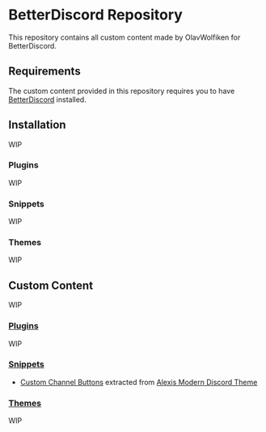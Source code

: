 # BetterDiscord Repository
This repository contains all custom content made by OlavWolfiken for BetterDiscord.

## Requirements
The custom content provided in this repository requires you to have [BetterDiscord](https://betterdiscord.app/) installed.

## Installation
WIP

### Plugins
WIP

### Snippets
WIP

### Themes
WIP

## Custom Content
WIP

### [Plugins](https://olavwolfiken.github.io/BetterDiscord/Plugins)
WIP

### [Snippets](https://olavwolfiken.github.io/BetterDiscord/Snippets)
- [Custom Channel Buttons](https://olavwolfiken.github.io/BetterDiscord/Snippets/custom-channel-buttons.css) extracted from [Alexis Modern Discord Theme](https://alexisjonsson.github.io/BetterDiscordAddons/Themes/modern-discord.theme.css)

### [Themes](https://olavwolfiken.github.io/BetterDiscord/Themes)
WIP

